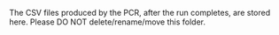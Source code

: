 The CSV files produced by the PCR, after the run completes, are stored here. Please DO NOT delete/rename/move this folder.
